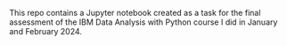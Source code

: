 This repo contains a Jupyter notebook created as a task for the final assessment of the IBM Data Analysis with Python course I did in January and February 2024.

